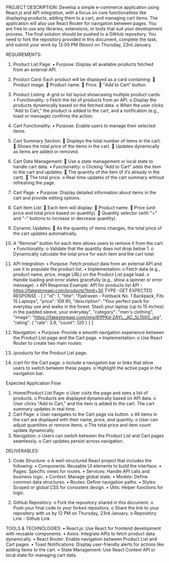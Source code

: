 PROJECT DESCRIPTION:
Develop a simple e-commerce application using React.js and API integration, with a focus on core functionalities like displaying products, adding them to a cart, and managing cart items. The application will also use React Router for navigation between pages.
You are free to use any libraries, extensions, or tools that suit your development process.
The final solution should be pushed to a GitHub repository. You need to fork the repository provided in this document, complete the task, and submit your work by 12:00 PM (Noon) on Thursday, 23rd January.

REQUIREMENTS:
1.	Product List Page:
•	Purpose: Display all available products fetched from an external API. 
1.	Product Card: Each product will be displayed as a card containing: 
	Product image.
	Product name.
	Price.
	"Add to Cart" button.
2.	Product Listing: A grid or list layout showcasing multiple product cards.
•	Functionality: 
o	Fetch the list of products from an API.
o	Display the products dynamically based on the fetched data.
o	When the user clicks "Add to Cart," the product is added to the cart, and a notification (e.g., toast or message) confirms the action.

2.	Cart Functionality:
•	Purpose: Enable users to manage their selected items. 
1.	Cart Summary Section: 
	Displays the total number of items in the cart.
	Shows the total price of the items in the cart.
	Updates dynamically as items are added or removed.
2.	Cart Data Management: 
	Use a state management or local state to handle cart data.
•	Functionality: 
o	Clicking "Add to Cart" adds the item to the cart and updates: 
	The quantity of the item (if it’s already in the cart).
	The total price.
o	Real-time updates of the cart summary without refreshing the page.

3.	Cart Page:
•	Purpose: Display detailed information about items in the cart and provide editing options. 
1.	Cart Item List: 
	Each item will display: 
	Product name.
	Price (unit price and total price based on quantity).
	Quantity selector (with "+" and "-" buttons to increase or decrease quantity).
2.	Dynamic Updates: 
	As the quantity of items changes, the total price of the cart updates automatically.
3.	A "Remove" button for each item allows users to remove it from the cart.
•	Functionality: 
o	Validate that the quantity does not drop below 1.
o	Dynamically calculate the total price for each item and the cart total.
4.	API Integration:
•		Purpose: Fetch product data from an external API and use it to populate the product list.
•	Implementation: 
o	Fetch data (e.g., product name, price, image URL) on the Product List page load.
o	Handle loading and error states gracefully (e.g., show a spinner or error message).
•	API Response Example:
API for products list
API - https://fakestoreapi.com/products?limit=30
TYPE- GET
EXPECTED RESPONSE - [
    {
        "id": 1,
        "title": "Fjallraven - Foldsack No. 1 Backpack, Fits 15 Laptops",
        "price": 109.95,
        "description": "Your perfect pack for everyday use and walks in the forest. Stash your laptop (up to 15 inches) in the padded sleeve, your everyday",
        "category": "men's clothing",
        "image": "https://fakestoreapi.com/img/81fPKd-2AYL._AC_SL1500_.jpg",
        "rating": {
            "rate": 3.9,
            "count": 120
        }
    }
]


5.	Navigation:
•		Purpose: Provide a smooth navigation experience between the Product List page and the Cart page.
•	Implementation: 
o	Use React Router to create two main routes: 
1.	/products for the Product List page.
2.	/cart for the Cart page.
o	Include a navigation bar or links that allow users to switch between these pages.
o	Highlight the active page in the navigation bar.

Expected Application Flow
1.	Home/Product List Page: 
o	User visits the page and sees a list of products.
o	Products are displayed dynamically based on API data.
o	User clicks "Add to Cart," and the item is added to the cart. The cart summary updates in real time.
2.	Cart Page: 
o	User navigates to the Cart page via button.
o	All items in the cart are displayed with their name, price, and quantity.
o	User can adjust quantities or remove items.
o	The total price and item count update dynamically.
3.	Navigation: 
o	Users can switch between the Product List and Cart pages seamlessly.
o	Cart updates persist across navigation.

DELIVERABLES:
1.	Code Structure:
o	A well-structured React project that includes the following:
•	Components: Reusable UI elements to build the interface.
•	Pages: Specific views for routes.
•	Services: Handle API calls and business logic.
•	 Context: Manage global state.
•	 Models: Define common data structures.
•	 Routes: Define navigation paths.
•	 Styles: Scoped or global CSS for consistent design.
•	 Utils: Helper functions for logic.

2.	GitHub Repository:
o	Fork the repository shared in this document.
o	Push your final code to your forked repository.
o	Share the link to your repository with us by 12 PM on Thursday, 23rd January.
o	Repository Link - Github Link

TOOLS & TECHNOLOGIES:
•	React.js: Use React for frontend development with reusable components.
•	Axios: Integrate APIs to fetch product data dynamically.
•	React Router: Enable navigation between Product List and Cart pages.
•	Toast Notifications: Display user-friendly alerts for actions like adding items to the cart.
•	State Management: Use React Context API or local state for managing cart data.

